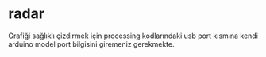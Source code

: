# radar
Grafiği sağlıklı çizdirmek için processing kodlarındaki usb port kısmına kendi arduino model port bilgisini giremeniz gerekmekte.
